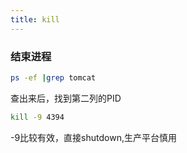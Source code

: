 ```yaml
---
title: kill
---
```

### 结束进程
``` bash
ps -ef |grep tomcat
```
查出来后，找到第二列的PID
``` bash
kill -9 4394
```
-9比较有效，直接shutdown,生产平台慎用